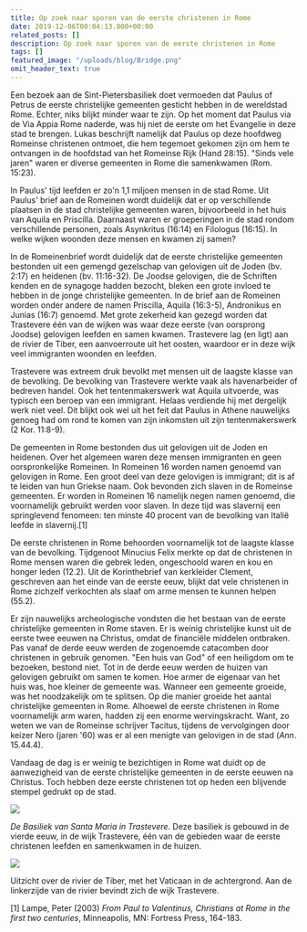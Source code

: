 ```yaml
---
title: Op zoek naar sporen van de eerste christenen in Rome
date: 2019-12-06T00:04:13.000+00:00
related_posts: []
description: Op zoek naar sporen van de eerste christenen in Rome
tags: []
featured_image: "/uploads/blog/Bridge.png"
omit_header_text: true
---
```

Een bezoek aan de Sint-Pietersbasiliek doet vermoeden dat Paulus of Petrus de eerste christelijke gemeenten gesticht hebben in de wereldstad Rome. Echter, niks blijkt minder waar te zijn. Op het moment dat Paulus via de Via Appia Rome naderde, was hij niet de eerste om het Evangelie in deze stad te brengen. Lukas beschrijft namelijk dat Paulus op deze hoofdweg Romeinse christenen ontmoet, die hem tegemoet gekomen zijn om hem te ontvangen in de hoofdstad van het Romeinse Rijk (Hand 28:15). "Sinds vele jaren" waren er diverse gemeenten in Rome die samenkwamen (Rom. 15:23).

In Paulus' tijd leefden er zo'n 1,1 miljoen mensen in de stad Rome. Uit Paulus' brief aan de Romeinen wordt duidelijk dat er op verschillende plaatsen in de stad christelijke gemeenten waren, bijvoorbeeld in het huis van Aquila en Priscilla. Daarnaast waren er groeperingen in de stad rondom verschillende personen, zoals Asynkritus (16:14) en Filologus (16:15). In welke wijken woonden deze mensen en kwamen zij samen?

In de Romeinenbrief wordt duidelijk dat de eerste christelijke gemeenten bestonden uit een gemengd gezelschap van gelovigen uit de Joden (bv. 2:17) en heidenen (bv. 11:16-32). De Joodse gelovigen, die de Schriften kenden en de synagoge hadden bezocht, bleken een grote invloed te hebben in de jonge christelijke gemeenten. In de brief aan de Romeinen worden onder andere de namen Priscilla, Aquila (16:3-5), Andronikus en Junias (16:7) genoemd. Met grote zekerheid kan gezegd worden dat Trastevere één van de wijken was waar deze eerste (van oorsprong Joodse) gelovigen leefden en samen kwamen. Trastevere lag (en ligt) aan de rivier de Tiber, een aanvoerroute uit het oosten, waardoor er in deze wijk veel immigranten woonden en leefden.

Trastevere was extreem druk bevolkt met mensen uit de laagste klasse van de bevolking. De bevolking van Trastevere werkte vaak als havenarbeider of bedreven handel. Ook het tentenmakerswerk wat Aquila uitvoerde, was typisch een beroep van een immigrant. Helaas verdiende hij met dergelijk werk niet veel. Dit blijkt ook wel uit het feit dat Paulus in Athene nauwelijks genoeg had om rond te komen van zijn inkomsten uit zijn tentenmakerswerk (2 Kor. 11:8-9).

De gemeenten in Rome bestonden dus uit gelovigen uit de Joden en heidenen. Over het algemeen waren deze mensen immigranten en geen oorspronkelijke Romeinen. In Romeinen 16 worden namen genoemd van gelovigen in Rome. Een groot deel van deze gelovigen is immigrant; dit is af te leiden van hun Griekse naam. Ook bevonden zich slaven in de Romeinse gemeenten. Er worden in Romeinen 16 namelijk negen namen genoemd, die voornamelijk gebruikt werden voor slaven. In deze tijd was slavernij een springlevend fenomeen: ten minste 40 procent van de bevolking van Italië leefde in slavernij.\[1\]

De eerste christenen in Rome behoorden voornamelijk tot de laagste klasse van de bevolking. Tijdgenoot Minucius Felix merkte op dat de christenen in Rome mensen waren die gebrek leden, ongeschoold waren en kou en honger leden (12.2). Uit de Korinthebrief van kerkleider Clement, geschreven aan het einde van de eerste eeuw, blijkt dat vele christenen in Rome zichzelf verkochten als slaaf om arme mensen te kunnen helpen (55.2).

Er zijn nauwelijks archeologische vondsten die het bestaan van de eerste christelijke gemeenten in Rome staven. Er is weinig christelijke kunst uit de eerste twee eeuwen na Christus, omdat de financiële middelen ontbraken. Pas vanaf de derde eeuw werden de zogenoemde catacomben door christenen in gebruik genomen. "Een huis van God" of een heiligdom om te bezoeken, bestond niet. Tot in de derde eeuw werden de huizen van gelovigen gebruikt om samen te komen. Hoe armer de eigenaar van het huis was, hoe kleiner de gemeente was. Wanneer een gemeente groeide, was het noodzakelijk om te splitsen. Op die manier groeide het aantal christelijke gemeenten in Rome. Alhoewel de eerste christenen in Rome voornamelijk arm waren, hadden zij een enorme wervingskracht. Want, zo weten we van de Romeinse schrijver Tacitus, tijdens de vervolgingen door keizer Nero (jaren '60) was er al een menigte van gelovigen in de stad (_Ann_. 15.44.4).

Vandaag de dag is er weinig te bezichtigen in Rome wat duidt op de aanwezigheid van de eerste christelijke gemeenten in de eerste eeuwen na Christus. Toch hebben deze eerste christenen tot op heden een blijvende stempel gedrukt op de stad.

![](/uploads/image1.jpeg)

_De Basiliek van Santa Maria in Trastevere_. Deze basiliek is gebouwd in de vierde eeuw, in de wijk Trastevere, één van de gebieden waar de eerste christenen leefden en samenkwamen in de huizen.

![](/uploads/image2.jpeg)

Uitzicht over de rivier de Tiber, met het Vaticaan in de achtergrond. Aan de linkerzijde van de rivier bevindt zich de wijk Trastevere.

\[1\] Lampe, Peter (2003) _From Paul to Valentinus, Christians at Rome in the first two centuries_, Minneapolis, MN: Fortress Press, 164-183.

